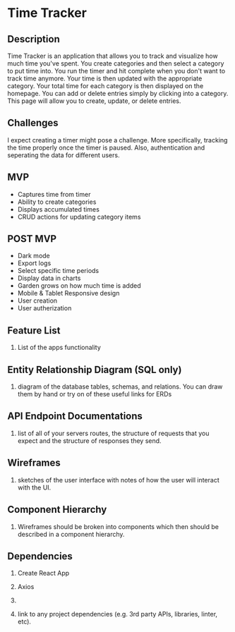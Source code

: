 # Time Tracker

## Description

Time Tracker is an application that allows you to track and visualize how much time you've spent. You create categories and then select a category to put time into. You run the timer and hit complete when you don't want to track time anymore. Your time is then updated with the appropriate category. Your total time for each category is then displayed on the homepage. You can add or delete entries simply by clicking into a category. This page will allow you to create, update, or delete entries.

## Challenges
I expect creating a timer might pose a challenge. More specifically, tracking the time properly once the timer is paused. Also, authentication and seperating the data for different users.

## MVP
- Captures time from timer
- Ability to create categories
- Displays accumulated times
- CRUD actions for updating category items

## POST MVP
- Dark mode
- Export logs
- Select specific time periods
- Display data in charts
- Garden grows on how much time is added
- Mobile & Tablet Responsive design
- User creation
- User autherization


## Feature List
1. List of the apps functionality

## Entity Relationship Diagram (SQL only)
1. diagram of the database tables, schemas, and relations. You can draw them by hand or try on of these useful links for ERDs

## API Endpoint Documentations
1. list of all of your servers routes, the structure of requests that you expect and the structure of responses they send.

## Wireframes
1. sketches of the user interface with notes of how the user will interact with the UI.

## Component Hierarchy
1. Wireframes should be broken into components which then should be described in a component hierarchy.

## Dependencies
1. Create React App
2. Axios
3. 

4. link to any project dependencies (e.g. 3rd party APIs, libraries, linter, etc).
